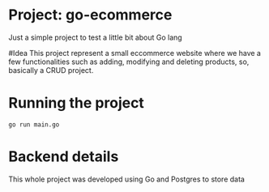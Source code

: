 # Project: go-ecommerce
Just a simple project to test a little bit about Go lang

#Idea
This project represent a small eccommerce website where we have a few functionalities such as adding, modifying and deleting products, so, basically a CRUD project. 

# Running the project
```
go run main.go
```

# Backend details
This whole project was developed using Go and Postgres to store data

